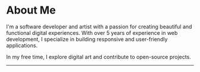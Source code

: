 # About Me

I'm a software developer and artist with a passion for creating beautiful and functional digital experiences. With over 5 years of experience in web development, I specialize in building responsive and user-friendly applications.

In my free time, I explore digital art and contribute to open-source projects.

---